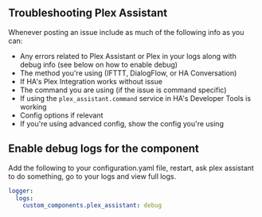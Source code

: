 ## Troubleshooting Plex Assistant

Whenever posting an issue include as much of the following info as you can: 

* Any errors related to Plex Assistant or Plex in your logs along with debug info (see below on how to enable debug)
* The method you're using (IFTTT, DialogFlow, or HA Conversation)
* If HA's Plex Integration works without issue
* The command you are using (if the issue is command specific)
* If using the `plex_assistant.command` service in HA's Developer Tools is working
* Config options if relevant
* If you're using advanced config, show the config you're using

## Enable debug logs for the component

Add the following to your configuration.yaml file, restart, ask plex assistant to do something, go to your logs and view full logs.

```yaml
logger:
  logs:
    custom_components.plex_assistant: debug
```
